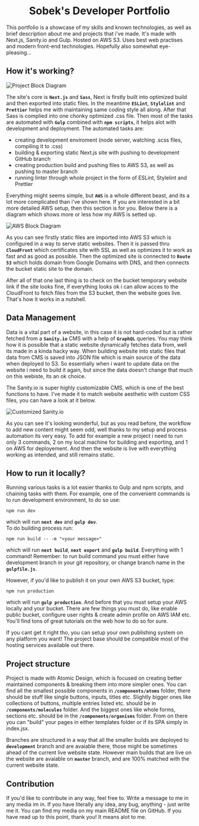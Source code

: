 <h1 align="center">
  Sobek's Developer Portfolio
</h1>

This portfolio is a showcase of my skills and known technologies, as well as brief description about me and projects that i've made. It's made with Next.js, Sanity.io and Gulp. Hosted on AWS S3. Uses best web practises and modern front-end technologies. Hopefully also somewhat eye-pleasing...

## How it's working?
<img
  align="center"
  alt="Project Block Diagram"
  title="Click if its too small"
  src="https://user-images.githubusercontent.com/74379676/116325785-47ccd680-a7c3-11eb-9ff7-8dba1d6ce929.png"
/>

The site's core is **`Next.js`** and **`Sass`**, Next is firstly built into optimized build and then exported into static files. In the meantime **`ESLint`**, **`Stylelint`** and **`Prettier`** helps me with maintaining same coding style all along. After that Sass is complied into one chonky optimized .css file. Then most of the tasks are automated with **`Gulp`** combined with **`npm scripts`**, it helps alot with development and deployment. The automated tasks are:
* creating development enviroment (node server, watching .scss files, compiling it to .css)
* building & exporting static Next.js site with pushing to development GitHub branch
* creating production build and pushing files to AWS S3, as well as pushing to master branch
* running linter through whole project in the form of ESLint, Stylelint and Prettier

Everything might seems simple, but **`AWS`** is a whole different beast, and its a lot more complicated than i've shown here. If you are interested in a bit more detailed AWS setup, then this section is for you. Below there is a diagram which shows more or less how my AWS is setted up.

<img
  align="center"
  alt="AWS Block Diagram"
  title="Click if its too small"
  src="https://user-images.githubusercontent.com/74379676/112554171-19c03500-8dc6-11eb-8fc4-e24975573ded.png"
/>

As you can see firstly static files are imported into AWS S3 which is configured in a way to serve static websites. Then it is passed thru **`CloudFront`** which certificates site with SSL as well as optimizes it to work as fast and as good as possible. Then the optimized site is connected to **`Route 53`** which holds domain from Google Domains with DNS, and then connects the bucket static site to the domain.

After all of that one last thing is to check on the bucket temporary website link if the site looks fine, if everything looks ok i can allow acces to the CloudFront to fetch files from the S3 bucket, then the website goes live. That's how it works in a nutshell.

## Data Management
Data is a vital part of a website, in this case it is not hard-coded but is rather fetched from a **`Sanity.io`** CMS with a help of **`GraphQL`** queries. You may think how it is possible that a static website dynamically fetches data from, well its made in a kinda hacky way. When building website into static files that data from CMS is saved into JSON file which is main source of the data when deployed to S3. So essentially when i want to update data on the website i need to build it again, but since the data doesn't change that much on this webiste, its an ok choice.

The Sanity.io is super highly customizable CMS, which is one of the best functions to have. I've made it to match website aesthetic with custom CSS files, you can have a look at it below.

<img
  align="center"
  alt="Customized Sanity.io"
  title="Click if its too small"
  src="https://user-images.githubusercontent.com/74379676/116403767-4389d300-a82e-11eb-8449-ad9adce38fb2.png"
/>

As you can see it's looking wonderful, but as you read before, the workflow to add new content might seem odd, well thanks to my setup and process automation its very easy. To add for example a new project i need to run only 3 commands, 2 on my local machine for building and exporting, and 1 on AWS for deployement. And then the website is live with everything working as intended, and still remains static.

## How to run it locally?
Running various tasks is a lot easier thanks to Gulp and npm scripts, and chaining tasks with them. For example, one of the convenient commands is to run development environment, to do so use:
```
npm run dev
```
which will run **`next dev`** and **`gulp dev`**. \
To do building process run:
```
npm run build -- -m "<your message>"
```
which will run **`next build`**, **`next export`** and **`gulp build`**. Everything with 1 command! Remember: to run build command you must either have development branch in your git repository, or change branch name in the **`gulpfile.js`**.

However, if you'd like to publish it on your own AWS S3 bucket, type:
```
npm run production
```
which will run **`gulp production`**. And before that you must setup your AWS locally and your bucket. There are few things you must do, like enable public bucket, configure user rights & create admin profile on AWS IAM etc. You'll find tons of great tutorials on the web how to do so for sure.

If you cant get it right tho, you can setup your own publishing system on any platform you want! The project base should be compatible most of the hosting services available out there.

## Project structure
Project is made with Atomic Design, which is focused on creating better maintained components & breaking them into more simpler ones. You can find all the smallest possible components in **`/components/atoms`** folder, there should be stuff like single buttons, inputs, titles etc. Slightly bigger ones like collections of buttons, multiple entries listed etc. should be in **`/components/molecules`** folder. And the biggest ones like whole forms, sections etc. should be in the **`/components/organisms`** folder. From on there you can "build" your pages in either templates folder or if its SPA simply in index.jsx.

Branches are structured in a way that all the smaller builds are deployed to **`development`** branch and are avaiable there, those might be sometimes ahead of the current live website state. However main builds that are live on the website are avaiable on **`master`** branch, and are 100% matched with the current website state.

## Contribution
If you'd like to contribute in any way, feel free to. Write a message to me in any media im in. If you have literally any idea, any bug, anything - just write me it. You can find my media on my main README file on GitHub. If you have read up to this point, thank you! It means alot to me.

